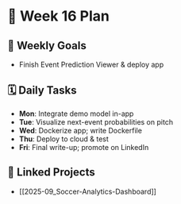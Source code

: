 # 📅 Week 16 Plan

## 🎯 Weekly Goals
- Finish Event Prediction Viewer & deploy app

## 🗓️ Daily Tasks
- **Mon**: Integrate demo model in-app
- **Tue**: Visualize next-event probabilities on pitch
- **Wed**: Dockerize app; write Dockerfile
- **Thu**: Deploy to cloud & test
- **Fri**: Final write-up; promote on LinkedIn

## 🔁 Linked Projects
- [[2025-09_Soccer-Analytics-Dashboard]]
